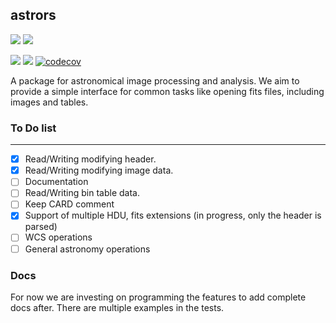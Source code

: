 ## astrors 

[![](https://img.shields.io/crates/v/rastronomy.svg)](https://crates.io/crates/rastronomy)
[![](https://img.shields.io/crates/d/rastronomy.svg)](https://crates.io/crates/rastronomy)

![](https://github.com/schwarzam/rastronomy/actions/workflows/build.yml/badge.svg)
![](https://github.com/schwarzam/rastronomy/actions/workflows/codecov.yml/badge.svg)
[![codecov](https://codecov.io/gh/Schwarzam/rastronomy/graph/badge.svg?token=WFB32324PK)](https://codecov.io/gh/Schwarzam/rastronomy)

A package for astronomical image processing and analysis. We aim to provide a simple interface for common tasks like opening fits files, including images and tables.

### To Do list
----------

* [X] Read/Writing modifying header.
* [X] Read/Writing modifying image data.
* [ ] Documentation
* [ ] Read/Writing bin table data.
* [ ] Keep CARD comment
* [X] Support of multiple HDU, fits extensions (in progress, only the header is parsed)
* [ ] WCS operations
* [ ] General astronomy operations

### Docs

For now we are investing on programming the features to add complete docs after. There are multiple examples in the tests.

